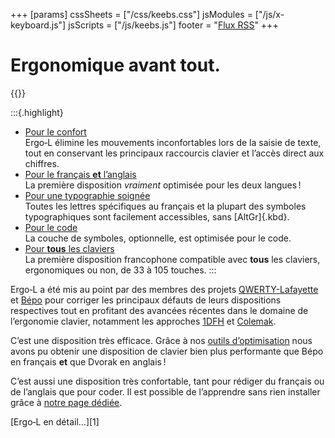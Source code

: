 +++
[params]
cssSheets = ["/css/keebs.css"]
jsModules = ["/js/x-keyboard.js"]
jsScripts = ["/js/keebs.js"]
footer = "[Flux RSS](/articles/index.xml)"
+++

Ergonomique avant tout.
================================================================================

{{<x-keyboard name="Ergo‑L" data="ergol" class="odk" href="/lts">}}

:::{.highlight}
- [Pour le confort][2]
  <br> Ergo‑L élimine les mouvements inconfortables lors de la saisie de texte,
  tout en conservant les principaux raccourcis clavier et l’accès direct aux
  chiffres.
- [Pour le français **et** l’anglais][3]
  <br> La première disposition *vraiment* optimisée pour les deux langues !
- [Pour une typographie soignée][4]
  <br> Toutes les lettres spécifiques au français et la plupart des symboles
  typographiques sont facilement accessibles, sans [AltGr]{.kbd}.
- [Pour le code][5]
  <br> La couche de symboles, optionnelle, est optimisée pour le code.
- [Pour **tous** les claviers][2]
  <br> La première disposition francophone compatible avec **tous** les
  claviers, ergonomiques ou non, de 33 à 105 touches.
:::

Ergo‑L a été mis au point par des membres des projets [QWERTY-Lafayette][] et
[Bépo][] pour corriger les principaux défauts de leurs dispositions respectives
tout en profitant des avancées récentes dans le domaine de l’ergonomie clavier,
notamment les approches [1DFH][6] et [Colemak][4].

C’est une disposition très efficace. Grâce à nos [outils d’optimisation][8] nous
avons pu obtenir une disposition de clavier bien plus performante que Bépo en
français **et** que Dvorak en anglais !

C’est aussi une disposition très confortable, tant pour rédiger du français ou
de l’anglais que pour coder. Il est possible de l’apprendre sans rien installer
grâce à [notre page dédiée][9].

<nav class="more">[Ergo‑L en détail…][1]</nav>


[1]: /presentation/
[2]: /presentation/#ergonomique-avant-tout
[3]: /presentation/#plus-optimisé-que-dvorak-et-bépo
[4]: /presentation/#impeccable-en-français
[5]: /presentation/#redoutable-pour-le-code
[6]: /presentation/#dfh-1u-distance-from-home
[7]: /presentation/
[8]: /stats/
[9]: /dactylo/#ergol

[QWERTY-Lafayette]: https://qwerty-lafayette.org
[Bépo]: https://bepo.fr
